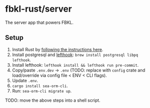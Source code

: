 # fbkl-rust/server

The server app that powers FBKL.

## Setup

1. Install Rust by [following the instructions here](https://www.rust-lang.org/learn/get-started).
1. Install postgresql and [lefthook](https://github.com/evilmartians/lefthook): `brew install postgresql libpq lefthook`.
1. Install lefthook: `lefthook install && lefthook run pre-commit`.
1. Copy/paste `.env.dev` -> `.env` (TODO: replace with `config` crate and load/override via config file < ENV < CLI flags).
1. Update `.env`.
1. `cargo install sea-orm-cli`.
1. Run: `sea-orm-cli migrate up`.

TODO: move the above steps into a shell script.
